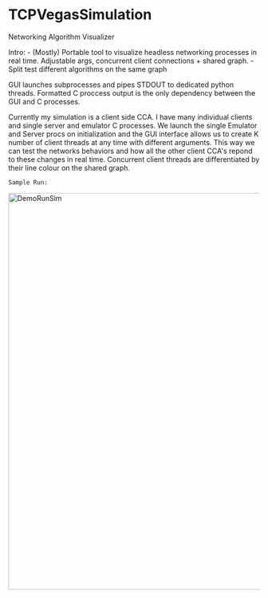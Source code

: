 # TCPVegasSimulation

Networking Algorithm Visualizer

Intro:
    - (Mostly) Portable tool to visualize headless networking processes in real time. Adjustable args, concurrent client connections + shared graph.
    - Split test different algorithms on the same graph

  GUI launches subprocesses and pipes STDOUT to dedicated python threads. 
  Formatted C proccess output is the only dependency between the GUI and C processes.
    
  Currently my simulation is a client side CCA. I have many individual clients and single server and emulator C processes. We launch the single Emulator and Server procs on initialization
  and the GUI interface allows us to create K number of client threads at any time with different arguments. This way we can test the networks behaviors and how all the 
  other client CCA's repond to these changes in real time. Concurrent client threads are differentiated by their line colour on the shared graph.
   
    Sample Run:


<img width="796" alt="DemoRunSim" src="https://github.com/Michael-lammens/NetworkSimulation/assets/94767965/fea08f16-6510-4e9d-943e-71800f1cdf6f">





    
